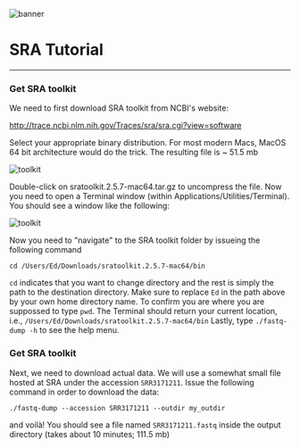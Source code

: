 ![banner](https://raw.githubusercontent.com/microgenomics/tutorials/master/img/microgenomics.png)

# SRA Tutorial
-------------------------


### Get SRA toolkit
We need to first download SRA toolkit from NCBI's website:

http://trace.ncbi.nlm.nih.gov/Traces/sra/sra.cgi?view=software

Select your appropriate binary distribution. For most modern Macs, MacOS 64 bit architecture would do the trick. The resulting file is ~ 51.5 mb

![toolkit](https://raw.githubusercontent.com/microgenomics/tutorials/master/img/microgenomics.png)

Double-click on sratoolkit.2.5.7-mac64.tar.gz to uncompress the file. Now you need to open a Terminal window (within Applications/Utilities/Terminal). You should see a window like the following:

![toolkit](https://raw.githubusercontent.com/microgenomics/tutorials/master/img/microgenomics.png)

Now you need to "navigate" to the SRA toolkit folder by issueing the following command

	cd /Users/Ed/Downloads/sratoolkit.2.5.7-mac64/bin

`cd`  indicates that you want to change directory and the rest is simply the path to the destination directory. Make sure to replace `Ed` in the path above by your own home directory name. To confirm you are where you are suppossed to type `pwd`. The Terminal should return your current location, i.e., `/Users/Ed/Downloads/sratoolkit.2.5.7-mac64/bin`
Lastly, type `./fastq-dump -h` to see the help menu.

### Get SRA toolkit

Next, we need to download actual data. We will use a somewhat small file hosted at SRA under the accession `SRR3171211`. Issue the following command in order to download the data:

	./fastq-dump --accession SRR3171211 --outdir my_outdir

and voilà! You should see a file named `SRR3171211.fastq` inside the output directory (takes about 10 minutes; 111.5 mb)